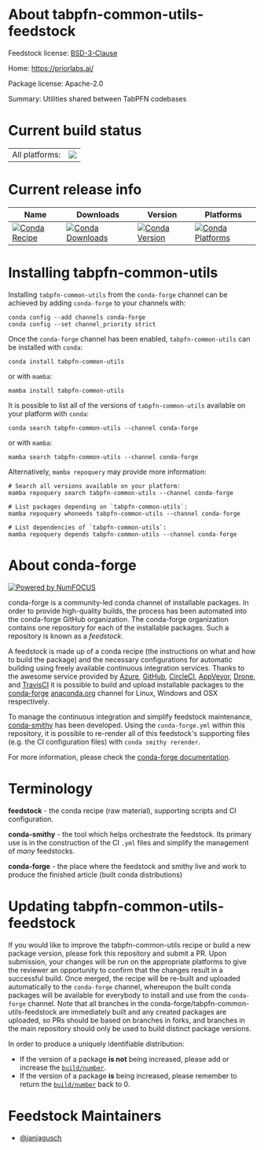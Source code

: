About tabpfn-common-utils-feedstock
===================================

Feedstock license: [BSD-3-Clause](https://github.com/conda-forge/tabpfn-common-utils-feedstock/blob/main/LICENSE.txt)

Home: https://priorlabs.ai/

Package license: Apache-2.0

Summary: Utilities shared between TabPFN codebases

Current build status
====================


<table><tr><td>All platforms:</td>
    <td>
      <a href="https://dev.azure.com/conda-forge/feedstock-builds/_build/latest?definitionId=26599&branchName=main">
        <img src="https://dev.azure.com/conda-forge/feedstock-builds/_apis/build/status/tabpfn-common-utils-feedstock?branchName=main">
      </a>
    </td>
  </tr>
</table>

Current release info
====================

| Name | Downloads | Version | Platforms |
| --- | --- | --- | --- |
| [![Conda Recipe](https://img.shields.io/badge/recipe-tabpfn--common--utils-green.svg)](https://anaconda.org/conda-forge/tabpfn-common-utils) | [![Conda Downloads](https://img.shields.io/conda/dn/conda-forge/tabpfn-common-utils.svg)](https://anaconda.org/conda-forge/tabpfn-common-utils) | [![Conda Version](https://img.shields.io/conda/vn/conda-forge/tabpfn-common-utils.svg)](https://anaconda.org/conda-forge/tabpfn-common-utils) | [![Conda Platforms](https://img.shields.io/conda/pn/conda-forge/tabpfn-common-utils.svg)](https://anaconda.org/conda-forge/tabpfn-common-utils) |

Installing tabpfn-common-utils
==============================

Installing `tabpfn-common-utils` from the `conda-forge` channel can be achieved by adding `conda-forge` to your channels with:

```
conda config --add channels conda-forge
conda config --set channel_priority strict
```

Once the `conda-forge` channel has been enabled, `tabpfn-common-utils` can be installed with `conda`:

```
conda install tabpfn-common-utils
```

or with `mamba`:

```
mamba install tabpfn-common-utils
```

It is possible to list all of the versions of `tabpfn-common-utils` available on your platform with `conda`:

```
conda search tabpfn-common-utils --channel conda-forge
```

or with `mamba`:

```
mamba search tabpfn-common-utils --channel conda-forge
```

Alternatively, `mamba repoquery` may provide more information:

```
# Search all versions available on your platform:
mamba repoquery search tabpfn-common-utils --channel conda-forge

# List packages depending on `tabpfn-common-utils`:
mamba repoquery whoneeds tabpfn-common-utils --channel conda-forge

# List dependencies of `tabpfn-common-utils`:
mamba repoquery depends tabpfn-common-utils --channel conda-forge
```


About conda-forge
=================

[![Powered by
NumFOCUS](https://img.shields.io/badge/powered%20by-NumFOCUS-orange.svg?style=flat&colorA=E1523D&colorB=007D8A)](https://numfocus.org)

conda-forge is a community-led conda channel of installable packages.
In order to provide high-quality builds, the process has been automated into the
conda-forge GitHub organization. The conda-forge organization contains one repository
for each of the installable packages. Such a repository is known as a *feedstock*.

A feedstock is made up of a conda recipe (the instructions on what and how to build
the package) and the necessary configurations for automatic building using freely
available continuous integration services. Thanks to the awesome service provided by
[Azure](https://azure.microsoft.com/en-us/services/devops/), [GitHub](https://github.com/),
[CircleCI](https://circleci.com/), [AppVeyor](https://www.appveyor.com/),
[Drone](https://cloud.drone.io/welcome), and [TravisCI](https://travis-ci.com/)
it is possible to build and upload installable packages to the
[conda-forge](https://anaconda.org/conda-forge) [anaconda.org](https://anaconda.org/)
channel for Linux, Windows and OSX respectively.

To manage the continuous integration and simplify feedstock maintenance,
[conda-smithy](https://github.com/conda-forge/conda-smithy) has been developed.
Using the ``conda-forge.yml`` within this repository, it is possible to re-render all of
this feedstock's supporting files (e.g. the CI configuration files) with ``conda smithy rerender``.

For more information, please check the [conda-forge documentation](https://conda-forge.org/docs/).

Terminology
===========

**feedstock** - the conda recipe (raw material), supporting scripts and CI configuration.

**conda-smithy** - the tool which helps orchestrate the feedstock.
                   Its primary use is in the construction of the CI ``.yml`` files
                   and simplify the management of *many* feedstocks.

**conda-forge** - the place where the feedstock and smithy live and work to
                  produce the finished article (built conda distributions)


Updating tabpfn-common-utils-feedstock
======================================

If you would like to improve the tabpfn-common-utils recipe or build a new
package version, please fork this repository and submit a PR. Upon submission,
your changes will be run on the appropriate platforms to give the reviewer an
opportunity to confirm that the changes result in a successful build. Once
merged, the recipe will be re-built and uploaded automatically to the
`conda-forge` channel, whereupon the built conda packages will be available for
everybody to install and use from the `conda-forge` channel.
Note that all branches in the conda-forge/tabpfn-common-utils-feedstock are
immediately built and any created packages are uploaded, so PRs should be based
on branches in forks, and branches in the main repository should only be used to
build distinct package versions.

In order to produce a uniquely identifiable distribution:
 * If the version of a package **is not** being increased, please add or increase
   the [``build/number``](https://docs.conda.io/projects/conda-build/en/latest/resources/define-metadata.html#build-number-and-string).
 * If the version of a package **is** being increased, please remember to return
   the [``build/number``](https://docs.conda.io/projects/conda-build/en/latest/resources/define-metadata.html#build-number-and-string)
   back to 0.

Feedstock Maintainers
=====================

* [@janjagusch](https://github.com/janjagusch/)

